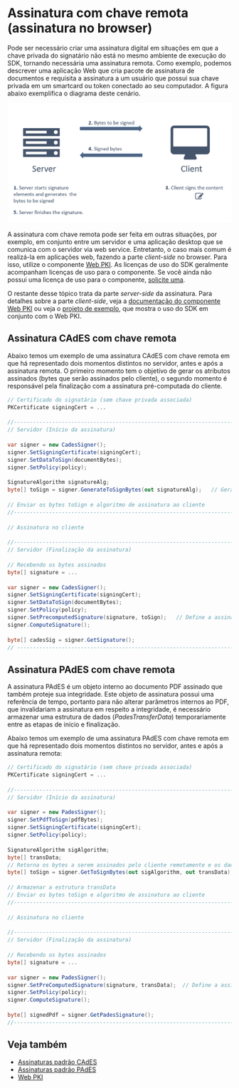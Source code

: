 ﻿# Assinatura com chave remota (assinatura no browser)

Pode ser necessário criar uma assinatura digital em situações em que a chave privada do signatário não está no mesmo ambiente
de execução do SDK, tornando necessária uma assinatura remota. Como exemplo, podemos descrever uma aplicação Web que cria
pacote de assinatura de documentos e requisita a assinatura a um usuário que possui sua chave privada em um smartcard ou
token conectado ao seu computador. A figura abaixo exemplifica o diagrama deste cenário.

![Remote signature diagram](../../../../images/pki-sdk/remote-signature-diagram.png)


A assinatura com chave remota pode ser feita em outras situações, por exemplo, em conjunto entre um servidor e uma aplicação
desktop que se comunica com o servidor via web service. Entretanto, o caso mais comum é realizá-la em aplicações web, fazendo
a parte *client-side* no browser. Para isso, utilize o componente [Web PKI](../../web-pki/index.md). As licenças de uso do
SDK geralmente acompanham licenças de uso para o componente. Se você ainda não possui uma licença de uso para o componente,
[solicite uma](https://www.lacunasoftware.com/pt/home/purchase).

O restante desse tópico trata da parte *server-side* da assinatura. Para detalhes sobre a parte *client-side*, veja a
[documentação do componente Web PKI](../../web-pki/index.md) ou veja o
[projeto de exemplo](https://github.com/LacunaSoftware/PkiSdkSamples), que mostra o uso do SDK em conjunto com o Web PKI.

## Assinatura CAdES com chave remota

Abaixo temos um exemplo de uma assinatura CAdES com chave remota em que há representado dois momentos distintos no servidor,
antes e após a assinatura remota. O primeiro momento tem o objetivo de gerar os atributos assinados (bytes que serão
assinados pelo cliente), o segundo momento é responsável pela finalização com a assinatura pré-computada do cliente.

```cs
// Certificado do signatário (sem chave privada associada)
PKCertificate signingCert = ...

//-----------------------------------------------------------------------
// Servidor (Início da assinatura)

var signer = new CadesSigner();
signer.SetSigningCertificate(signingCert);
signer.SetDataToSign(documentBytes);
signer.SetPolicy(policy);

SignatureAlgorithm signatureAlg;
byte[] toSign = signer.GenerateToSignBytes(out signatureAlg);   // Gera os bytes a serem assinados pelo cliente remotamente

// Enviar os bytes toSign e algoritmo de assinatura ao cliente
//-----------------------------------------------------------------------

// Assinatura no cliente

//-----------------------------------------------------------------------
// Servidor (Finalização da assinatura)

// Recebendo os bytes assinados
byte[] signature = ...

var signer = new CadesSigner();
signer.SetSigningCertificate(signingCert);
signer.SetDataToSign(documentBytes);
signer.SetPolicy(policy);
signer.SetPrecomputedSignature(signature, toSign);   // Define a assinatura remota
signer.ComputeSignature();

byte[] cadesSig = signer.GetSignature();
// ----------------------------------------------------------------------
```

## Assinatura PAdES com chave remota

A assinatura PAdES é um objeto interno ao documento PDF assinado que também proteje sua integridade. Este objeto de
assinatura possui uma referência de tempo, portanto para não alterar parâmetros internos ao PDF, que invalidariam a
assinatura em respeito a integridade, é necessário armazenar uma estrutura de dados (*PadesTransferData*) temporariamente
entre as etapas de início e finalização.

Abaixo temos um exemplo de uma assinatura PAdES com chave remota em que há representado dois momentos distintos no servidor,
antes e após a assinatura remota:

```cs
// Certificado do signatário (sem chave privada associada)
PKCertificate signingCert = ...

//-----------------------------------------------------------------------
// Servidor (Início da assinatura)

var signer = new PadesSigner();
signer.SetPdfToSign(pdfBytes);
signer.SetSigningCertificate(signingCert);
signer.SetPolicy(policy);

SignatureAlgorithm sigAlgorithm;
byte[] transData;
// Retorna os bytes a serem assinados pelo cliente remotamente e os dados a serem armazenados entre as etapas de início/finalização
byte[] toSign = signer.GetToSignBytes(out sigAlgorithm, out transData);

// Armazenar a estrutura transData
// Enviar os bytes toSign e algoritmo de assinatura ao cliente
//-----------------------------------------------------------------------

// Assinatura no cliente

//-----------------------------------------------------------------------
// Servidor (Finalização da assinatura)

// Recebendo os bytes assinados
byte[] signature = ...

var signer = new PadesSigner();
signer.SetPreComputedSignature(signature, transData);  // Define a assinatura remota
signer.SetPolicy(policy);
signer.ComputeSignature();

byte[] signedPdf = signer.GetPadesSignature();
//-----------------------------------------------------------------------
```

## Veja também

* [Assinaturas padrão CAdES](cades/index.md)
* [Assinaturas padrão PAdES](pades/index.md)
* [Web PKI](../../web-pki/index.md)

